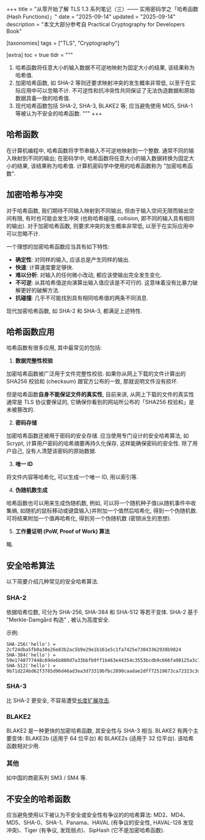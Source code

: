 +++
title = "从零开始了解 TLS 1.3 系列笔记（三）—— 实用密码学之「哈希函数 (Hash Functions)」"
date = "2025-09-14"
updated = "2025-09-14"
description = "本文大部分参考自 Practical Cryptography for Developers Book"

[taxonomies]
tags = ["TLS", "Cryptography"]

[extra]
toc = true
tldr = """
1. 哈希函数将任意大小的输入数据不可逆地映射为固定大小的结果, 该结果称为哈希值.
2. 加密哈希函数, 如 SHA-2 等则还要求映射冲突的发生概率非常低, 以至于在实际应用中可以忽略不计. 不可逆性和抗冲突性共同保证了无法伪造数据和原始数据具备一致的哈希值.
3. 现代哈希函数包括 SHA-2, SHA-3, BLAKE2 等; 应当避免使用 MD5, SHA-1 等被认为不安全的哈希函数.
"""
+++

## 哈希函数

在计算机编程中, 哈希函数将字节串输入不可逆地映射到一个整数. 通常不同的输入映射到不同的输出; 在密码学中, 哈希函数将任意大小的输入数据转换为固定大小的结果, 该结果称为哈希值. 计算机密码学中使用的哈希函数称为 "加密哈希函数".

## 加密哈希与冲突

对于哈希函数, 我们期待不同输入映射到不同输出, 但由于输入空间无限而输出空间有限, 有时也可能会发生冲突 (也称哈希碰撞, collision, 即不同的输入具有相同的输出). 对于加密哈希函数, 则要求冲突的发生概率非常低, 以至于在实际应用中可以忽略不计.

一个理想的加密哈希函数应当具有如下特性:

- **确定性**: 对同样的输入, 应该总是产生同样的输出.
- **快速**: 计算速度要足够快.
- **难以分析**: 对输入的任何微小改动, 都应该使输出完全发生变化.
- **不可逆**: 从其哈希值逆向演算出输入值应该是不可行的. 这意味着没有比暴力破解更好的破解方法.
- **抗碰撞**: 几乎不可能找到具有相同哈希值的两条不同消息.

现代加密哈希函数, 如 SHA-2 和 SHA-3, 都满足上述特性.

## 哈希函数应用

哈希函数有很多应用, 其中最常见的包括:

1. **数据完整性校验**

  加密哈希函数被广泛用于文件完整性校验. 如果你从网上下载的文件计算出的 SHA256 校验和 (checksum) 跟官方公布的一致, 那就说明文件没有损坏.

  但是哈希函数**自身不能保证文件的真实性**, 目前来讲, 从网上下载的文件的真实性通常是 TLS 协议要保证的, 它确保你看到的网站所公布的「SHA256 校验和」是未被篡改的.

2. **密码存储**

  加密哈希函数还被用于密码的安全存储. 应当使用专门设计的安全哈希算法, 如 Scrypt, 计算用户密码的哈希摘要再持久化保存, 这样能确保密码的安全性. 除了用户自己, 没有人清楚该密码的原始数据.

3. **唯一 ID**

  将文件内容等哈希化, 可以生成一个唯一 ID, 用以索引等.

4. **伪随机数生成**

  哈希函数也可以用来生成伪随机数, 例如, 可以将一个随机种子值(从随机事件中收集熵, 如随机的鼠标移动或键盘输入)并附加一个值然后哈希化, 得到一个伪随机数. 可将结果附加一个值再哈希化, 得到另一个伪随机数 (密钥派生的思想).

5. **工作量证明 (PoW, Proof of Work) 算法**

  略.

## 安全哈希算法

以下简要介绍几种常见的安全哈希算法.

### SHA-2

依据哈希位数, 可分为 SHA-256, SHA-384 和 SHA-512 等若干变体. SHA-2 基于 "Merkle-Damgård 构造" , 被认为高度安全.

示例:

```
SHA-256('hello') = 2cf24dba5fb0a30e26e83b2ac5b9e29e1b161e5c1fa7425e73043362938b9824
SHA-384('hello') = 59e1748777448c69de6b800d7a33bbfb9ff1b463e44354c3553bcdb9c666fa90125a3c79f90397bdf5f6a13de828684f
SHA-512('hello') = 9b71d224bd62f3785d96d46ad3ea3d73319bfbc2890caadae2dff72519673ca72323c3d99ba5c11d7c7acc6e14b8c5da0c4663475c2e5c3adef46f73bcdec043
```

### SHA-3

比 SHA-2 更安全, 不容易遭受[长度扩展攻击](https://en.wikipedia.org/wiki/Length_extension_attack).

### BLAKE2

BLAKE2 是一种更快的加密哈希函数, 其安全性与 SHA-3 相当. BLAKE2 有两个主要变体: BLAKE2b (适用于 64 位平台) 和 BLAKE2s (适用于 32 位平台). 该哈希函数相对少用.

### 其他

如中国的商密系列 SM3 / SM4 等.

## 不安全的哈希函数

应当避免使用以下被认为不安全或安全性有争议的的哈希算法: MD2、MD4、MD5、SHA-0、SHA-1、Panama、HAVAL (有争议的安全性, HAVAL-128 发现冲突)、Tiger (有争议, 发现弱点)、SipHash (它不是加密哈希函数). 
